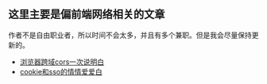 #

## 这里主要是偏前端网络相关的文章

作者不是自由职业者，所以时间不会太多，并且有多个兼职。但是我会尽量保持更新的。

- [浏览器跨域cors一次说明白](./浏览器跨域cors一次说明白.md)
- [cookie和sso的情情爱爱白](./cookie和sso的情情爱爱白.md)
